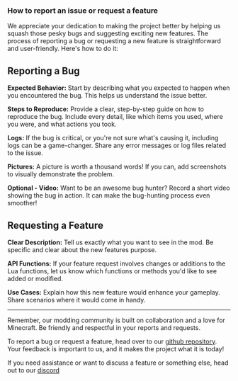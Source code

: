 ### How to report an issue or request a feature


We appreciate your dedication to making the project better by helping us squash those pesky bugs and suggesting exciting new features. The process of reporting a bug or requesting a new feature is straightforward and user-friendly. Here's how to do it:


## Reporting a Bug

**Expected Behavior:** Start by describing what you expected to happen when you encountered the bug. This helps us understand the issue better.

**Steps to Reproduce:** Provide a clear, step-by-step guide on how to reproduce the bug. Include every detail, like which items you used, where you were, and what actions you took.

**Logs:** If the bug is critical, or you're not sure what's causing it, including logs can be a game-changer. Share any error messages or log files related to the issue.

**Pictures:** A picture is worth a thousand words! If you can, add screenshots to visually demonstrate the problem.

**Optional - Video:** Want to be an awesome bug hunter? Record a short video showing the bug in action. It can make the bug-hunting process even smoother!

## Requesting a Feature

**Clear Description:** Tell us exactly what you want to see in the mod. Be specific and clear about the new features purpose.

**API Functions:** If your feature request involves changes or additions to the Lua functions, let us know which functions or methods you'd like to see added or modified.

**Use Cases:** Explain how this new feature would enhance your gameplay. Share scenarios where it would come in handy.

<hr/>
Remember, our modding community is built on collaboration and a love for Minecraft. Be friendly and respectful in your reports and requests. 

To report a bug or request a feature, head over to our [github repository](https://github.com/SirEndii/AdvancedPeripherals/issues). Your feedback is important to us, and it makes the project what it is today!

If you need assistance or want to discuss a feature or something else, head out to our [discord](https://discord.intelligence-modding.de/)